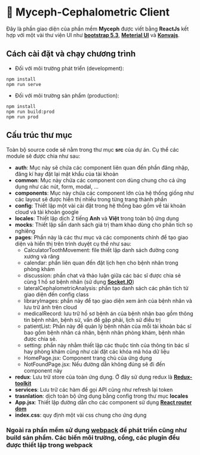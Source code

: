 # 🚀 Myceph-Cephalometric Client

Đây là phần giao diện của phần mềm **Myceph** được viết bằng **ReactJs** kết hợp với một vài thư viện UI như **[bootstrap 5.3](https://getbootstrap.com/)**, **[Meterial UI](https://mui.com/material-ui/getting-started/)** và **[Konvajs](https://konvajs.org/)**.

## Cách cài đặt và chạy chương trình

- Đối với môi trường phát triển (development):

```properties
npm install
npm run serve
```

- Đối với môi trường sản phẩm (production):

```properties
npm install
npm run build:prod
npm run prod
```

## Cấu trúc thư mục

Toàn bộ source code sẽ nằm trong thư mục **src** của dự án. Cụ thể các module sẽ được chia như sau:

- **auth**: Mục này sẽ chứa các component liên quan đến phần đăng nhập, đăng kí hay đặt lại mật khẩu của tài khoản
- **common**: Mục này chứa các component con dùng chung cho cả ứng dụng như các nút, form, modal, ...
- **components**: Mục này chứa các component lớn của hệ thống giống như các layout sẽ được hiển thị nhiều trong từng trang thành phần
- **config**: Thiết lập một vài cài đặt trong hệ thống bao gồm về tài khoản cloud và tài khoản google
- **locales**: Thiết lập dịch 2 tiếng **Anh** và **Việt** trong toàn bộ ứng dụng
- **mocks**: Thiết lập sẵn danh sách giá trị tham khảo dùng cho phân tích sọ nghiêng
- **pages**: Phần này là các thư mục và các components chính để tạo giao diện và hiển thị trên trình duyệt cụ thể như sau:
  - CalculatorToothMovement: file thiết lập danh sách đường cong xương và răng
  - calendar: phần liên quan đến đặt lịch hẹn cho bệnh nhân trong phòng khám
  - discussion: phần chat và thảo luận giữa các bác sĩ được chia sẻ cùng 1 hồ sơ bệnh nhân (sử dụng **[Socket.IO](https://socket.io/)**)
  - lateralCephalometricAnalysis: phần tạo danh sách các phân tích từ giao diện đến config class
  - libraryImages: phần này để tạo giao diện xem ảnh của bệnh nhân và lưu trữ ảnh trên cloud
  - medicalRecord: lưu trữ hồ sơ bệnh án của bệnh nhân bao gồm thông tin bệnh nhân, bệnh sử, vấn đề gặp phải, lịch sử điều trị
  - patientList: Phần này để quản lý bệnh nhân của mỗi tài khoản bác sĩ bao gồm bệnh nhân cá nhân, bệnh nhân phòng khám, bệnh nhân được chia sẻ.
  - setting: phần này nhằm thiết lập các thuộc tính của thông tin bác sĩ hay phòng khám cũng như cài đặt các khóa mã hóa dữ liệu
  - HomePage.jsx: Component trang chủ của ứng dụng
  - NotFoundPage.jsx: Nếu đường dẫn không đúng sẽ đi đến component này
- **redux**: Lưu trữ store của toàn ứng dụng. Ở đây sử dụng redux là **[Redux-toolkit](https://redux-toolkit.js.org/)**
- **services**: Lưu trữ các hàm để gọi API cũng như refresh lại token
- **trasnlation**: dịch toàn bộ ứng dụng bằng config trong thư mục **locales**
- **App.jsx**: Thiết lập đường dẫn cho các component sử dụng **[React router dom](https://reactrouter.com/)**
- **index.css**: quy định một vài css chung cho ứng dụng

### Ngoài ra phần mềm sử dụng [webpack](https://webpack.js.org/) để phát triển cũng như build sản phẩm. Các biến môi trường, cổng, các plugin đều được thiết lập trong webpack
